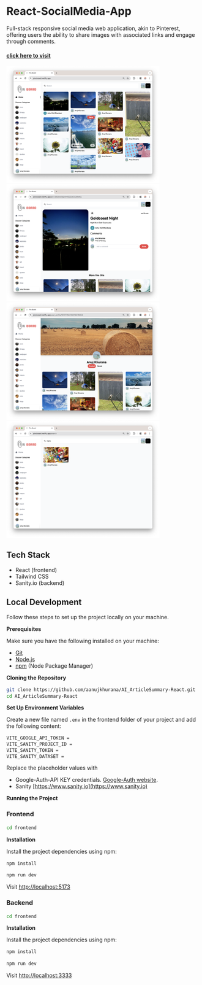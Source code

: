 # React-SocialMedia-App
Full-stack responsive social media web application, akin to Pinterest, offering users the ability to share images with associated links and engage through comments.
#### [click here to visit](https://pinsboard.netlify.app)

<div align="left">
    <img src="/screenshots/img4.png" width="400px"</img>
    <img src="/screenshots/img3.png" width="400px"</img>
    <img src="/screenshots/img2.png" width="400px"</img>
    <img src="/screenshots/img1.png" width="400px"</img>
</div>


## Tech Stack

- React (frontend)
- Tailwind CSS
- Sanity.io (backend)


## Local Development
Follow these steps to set up the project locally on your machine.

**Prerequisites**

Make sure you have the following installed on your machine:

- [Git](https://git-scm.com/)
- [Node.js](https://nodejs.org/en)
- [npm](https://www.npmjs.com/) (Node Package Manager)

**Cloning the Repository**

```bash
git clone https://github.com/aanujkhurana/AI_ArticleSummary-React.git
cd AI_ArticleSummary-React
```

**Set Up Environment Variables**

Create a new file named `.env` in the frontend folder of your project and add the following content:

```env
VITE_GOOGLE_API_TOKEN = 
VITE_SANITY_PROJECT_ID = 
VITE_SANITY_TOKEN =  
VITE_SANITY_DATASET = 
```

Replace the placeholder values with  
- Google-Auth-API KEY credentials. [Google-Auth website](https://rapidapi.com).
- Sanity [https://www.sanity.io](https://www.sanity.io)


**Running the Project**

### Frontend

```bash
cd frontend
```
**Installation**

Install the project dependencies using npm:

```bash
npm install
```

```bash
npm run dev
```
Visit [http://localhost:5173](http://localhost:5173)

### Backend

```bash
cd frontend
```
**Installation**

Install the project dependencies using npm:

```bash
npm install
```

```bash
npm run dev
```
Visit [http://localhost:3333](http://localhost:3333)


